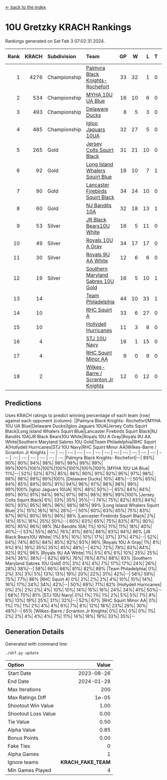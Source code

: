 [<- back to the index](readme.md)
# 10U Gretzky KRACH Rankings
Rankings generated on Sat Feb  3 07:02:31 2024.

Rank|KRACH|Subdivision|Team|GP|W|L|T|OTW|OTL|SoS|Exp Wins|Win Diff
---:|---:|:---|:---|---:|---:|---:|---:|---:|---:|---:|---:|---:
1|4276|Championship|[Palmyra Black Knights- Rochefort](https://gamesheetstats.com/seasons/3659/teams/140260/schedule)|33|32|1|0|0|1|159|32.8|-0.0
2|534|Championship|[MYHA 10U UA Blue](https://gamesheetstats.com/seasons/3659/teams/140258/schedule)|16|10|6|0|0|0|1140|10.8|-0.0
3|493|Championship|[Delaware Ducks](https://gamesheetstats.com/seasons/3659/teams/140218/schedule)|8|5|3|0|0|0|1454|5.8|-0.0
4|485|Championship|[Igloo Jaguars 10UA](https://gamesheetstats.com/seasons/3659/teams/140253/schedule)|32|27|5|0|0|1|231|27.9|0.0
5|265|Gold|[Jersey Colts Squirt Black](https://gamesheetstats.com/seasons/3659/teams/140254/schedule)|31|21|10|0|1|3|592|21.9|0.0
6|92|Gold|[Long Island Whalers Squirt Blue](https://gamesheetstats.com/seasons/3659/teams/140257/schedule)|18|10|7|1|0|0|518|11.4|0.0
7|90|Gold|[Lancaster Firebirds Squirt Black](https://gamesheetstats.com/seasons/3659/teams/140256/schedule)|34|24|10|0|2|1|319|24.9|0.0
8|60|Gold|[NJ Bandits 10A](https://gamesheetstats.com/seasons/3659/teams/140259/schedule)|32|18|13|1|0|1|113|19.4|0.0
9|53|Silver|[JR Black Bears10U White](https://gamesheetstats.com/seasons/3659/teams/140255/schedule)|16|5|11|0|1|1|911|5.9|0.0
10|49|Silver|[Royals 10U A Gray](https://gamesheetstats.com/seasons/3659/teams/140262/schedule)|34|17|17|0|2|2|470|17.9|0.0
11|30|Silver|[Royals 9U AA White](https://gamesheetstats.com/seasons/3659/teams/140225/schedule)|12|6|6|0|0|0|65|6.9|0.0
12|19|Silver|[Southern Maryland Sabres 10U Gold](https://gamesheetstats.com/seasons/3659/teams/140263/schedule)|16|5|10|1|2|0|82|6.4|0.0
13|14||[Team Philadelphia](https://gamesheetstats.com/seasons/3659/teams/140226/schedule)|44|10|33|1|0|2|696|11.4|0.0
14|10||[RHC Squirt A](https://gamesheetstats.com/seasons/3659/teams/140261/schedule)|33|6|27|0|2|0|125|6.9|0.0
15|10||[Hollydell Hurricanes](https://gamesheetstats.com/seasons/3659/teams/140220/schedule)|11|3|8|0|0|0|136|3.9|0.0
16|4||[STJ 10U Navy](https://gamesheetstats.com/seasons/3659/teams/140264/schedule)|16|1|15|0|0|0|838|1.9|0.0
17|4||[RHC Squirt Minor AA](https://gamesheetstats.com/seasons/3659/teams/140224/schedule)|9|0|9|0|0|0|223|0.9|0.0
18|2||[Wilkes-Barre / Scranton Jr Knights](https://gamesheetstats.com/seasons/3659/teams/140228/schedule)|12|0|12|0|0|0|1353|0.9|0.0

## Predictions
Uses KRACH ratings to predict winning percentage of each team (row) against each opponent (column).
||Palmyra Black Knights- Rochefort|MYHA 10U UA Blue|Delaware Ducks|Igloo Jaguars 10UA|Jersey Colts Squirt Black|Long Island Whalers Squirt Blue|Lancaster Firebirds Squirt Black|NJ Bandits 10A|JR Black Bears10U White|Royals 10U A Gray|Royals 9U AA White|Southern Maryland Sabres 10U Gold|Team Philadelphia|RHC Squirt A|Hollydell Hurricanes|STJ 10U Navy|RHC Squirt Minor AA|Wilkes-Barre / Scranton Jr Knights
| --: | --: | --: | --: | --: | --: | --: | --: | --: | --: | --: | --: | --: | --: | --: | --: | --: | --: | --: 
|Palmyra Black Knights- Rochefort|--| 89%| 90%| 90%| 94%| 98%| 98%| 99%| 99%| 99%| 99%|100%|100%|100%|100%|100%|100%|100%
|MYHA 10U UA Blue| 11%|--| 52%| 52%| 67%| 85%| 86%| 90%| 91%| 92%| 95%| 97%| 98%| 98%| 98%| 99%| 99%|100%
|Delaware Ducks| 10%| 48%|--| 50%| 65%| 84%| 85%| 89%| 90%| 91%| 94%| 96%| 97%| 98%| 98%| 99%| 99%|100%
|Igloo Jaguars 10UA| 10%| 48%| 50%|--| 65%| 84%| 84%| 89%| 90%| 91%| 94%| 96%| 97%| 98%| 98%| 99%| 99%|100%
|Jersey Colts Squirt Black|  6%| 33%| 35%| 35%|--| 74%| 75%| 82%| 83%| 84%| 90%| 93%| 95%| 96%| 96%| 98%| 98%| 99%
|Long Island Whalers Squirt Blue|  2%| 15%| 16%| 16%| 26%|--| 50%| 60%| 63%| 65%| 75%| 83%| 87%| 90%| 90%| 95%| 96%| 98%
|Lancaster Firebirds Squirt Black|  2%| 14%| 15%| 16%| 25%| 50%|--| 60%| 63%| 65%| 75%| 83%| 87%| 90%| 90%| 95%| 96%| 98%
|NJ Bandits 10A|  1%| 10%| 11%| 11%| 18%| 40%| 40%|--| 53%| 55%| 66%| 76%| 81%| 86%| 86%| 93%| 94%| 96%
|JR Black Bears10U White|  1%|  9%| 10%| 10%| 17%| 37%| 37%| 47%|--| 52%| 64%| 74%| 80%| 84%| 85%| 92%| 93%| 96%
|Royals 10U A Gray|  1%|  8%|  9%|  9%| 16%| 35%| 35%| 45%| 48%|--| 62%| 72%| 78%| 83%| 84%| 92%| 92%| 96%
|Royals 9U AA White|  1%|  5%|  6%|  6%| 10%| 25%| 25%| 34%| 36%| 38%|--| 62%| 69%| 76%| 76%| 87%| 88%| 93%
|Southern Maryland Sabres 10U Gold|  0%|  3%|  4%|  4%|  7%| 17%| 17%| 24%| 26%| 28%| 38%|--| 58%| 66%| 66%| 81%| 82%| 89%
|Team Philadelphia|  0%|  2%|  3%|  3%|  5%| 13%| 13%| 19%| 20%| 22%| 31%| 42%|--| 58%| 59%| 75%| 77%| 86%
|RHC Squirt A|  0%|  2%|  2%|  2%|  4%| 10%| 10%| 14%| 16%| 17%| 24%| 34%| 42%|--| 50%| 69%| 71%| 82%
|Hollydell Hurricanes|  0%|  2%|  2%|  2%|  4%| 10%| 10%| 14%| 15%| 16%| 24%| 34%| 41%| 50%|--| 68%| 70%| 81%
|STJ 10U Navy|  0%|  1%|  1%|  1%|  2%|  5%|  5%|  7%|  8%|  8%| 13%| 19%| 25%| 31%| 32%|--| 52%| 67%
|RHC Squirt Minor AA|  0%|  1%|  1%|  1%|  2%|  4%|  4%|  6%|  7%|  8%| 12%| 18%| 23%| 29%| 30%| 48%|--| 65%
|Wilkes-Barre / Scranton Jr Knights|  0%|  0%|  0%|  0%|  1%|  2%|  2%|  4%|  4%|  4%|  7%| 11%| 14%| 18%| 19%| 33%| 35%|--

## Generation Details

Generated with command line:
```
./ahf.py update
```

| Option | Value |
| :----- | ----: |
| Start Date | 2023-08-26 |
| End Date | 2024-01-28 |
| Max Iterations | 200 |
| Max Ratings Diff | 1e-05 |
| Shootout Win Value | 1.00 |
| Shootout Loss Value | 0.00 |
| Tie Value | 0.50 |
| Alpha Value | 0.85 |
| Bonus Points | 0.00 |
| Fake Ties | 0 |
| Alpha Games | 1 |
| Ignore teams | __KRACH_FAKE_TEAM__ |
| Min Games Played | 4 |

